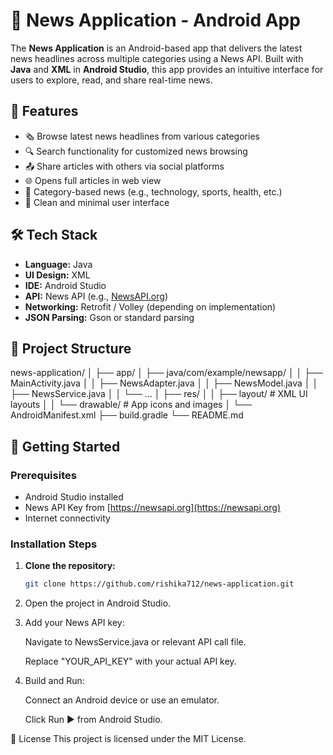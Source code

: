 # 📰 News Application - Android App

The **News Application** is an Android-based app that delivers the latest news headlines across multiple categories using a News API. Built with **Java** and **XML** in **Android Studio**, this app provides an intuitive interface for users to explore, read, and share real-time news.

## 📱 Features

- 🗞️ Browse latest news headlines from various categories
- 🔍 Search functionality for customized news browsing
- 📤 Share articles with others via social platforms
- 🌐 Opens full articles in web view
- 🧭 Category-based news (e.g., technology, sports, health, etc.)
- 📄 Clean and minimal user interface

## 🛠️ Tech Stack

- **Language:** Java
- **UI Design:** XML
- **IDE:** Android Studio
- **API:** News API (e.g., [NewsAPI.org](https://newsapi.org/))
- **Networking:** Retrofit / Volley (depending on implementation)
- **JSON Parsing:** Gson or standard parsing

## 📂 Project Structure

news-application/
│
├── app/
│ ├── java/com/example/newsapp/
│ │ ├── MainActivity.java
│ │ ├── NewsAdapter.java
│ │ ├── NewsModel.java
│ │ ├── NewsService.java
│ │ └── ...
│ ├── res/
│ │ ├── layout/ # XML UI layouts
│ │ └── drawable/ # App icons and images
│ └── AndroidManifest.xml
├── build.gradle
└── README.md


## 🚀 Getting Started

### Prerequisites

- Android Studio installed
- News API Key from [https://newsapi.org](https://newsapi.org)
- Internet connectivity

### Installation Steps

1. **Clone the repository:**
   ```bash
   git clone https://github.com/rishika712/news-application.git
2. Open the project in Android Studio.

3. Add your News API key:

    Navigate to NewsService.java or relevant API call file.

    Replace "YOUR_API_KEY" with your actual API key.

4. Build and Run:

    Connect an Android device or use an emulator.

    Click Run ▶️ from Android Studio.

📄 License
This project is licensed under the MIT License.
